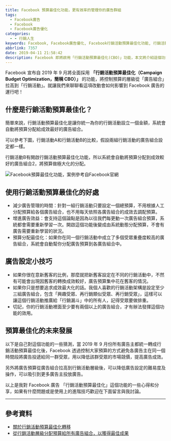 ```yaml
---
title: Facebook 預算最佳化功能，更有效率的管理你的廣告群組
tags:
  - Facebook廣告
  - Facebook
  - Facebook廣告優化
categories:
  - - 行銷人生
keywords: Facebook, Facebook廣告優化, Facebook行銷活動預算最佳化功能, 行銷活動預算最佳化, 預算最佳化
abbrlink: 7357
date: 2019-04-11 21:58:42
description: Facebook 即將啟用「行銷活動預算最佳化(CBO)」功能，本文將介紹這個功能的功用及探討 Facebook 為何要推出這個新功能。 
---
```


Facebook 宣布自 2019 年 9 月將全面採用 **「行銷活動預算最佳化（Campaign Budget Optimization，簡稱 CBO）」** 的功能，將控制預算的層級從「廣告組合」拉高到「行銷活動」。就讓我們來聊聊看這項改動會如何影響到 Facebook 廣告的運行吧！

## 什麼是行銷活動預算最佳化？
簡單來說，行銷活動預算最佳化是讓你統一為你的行銷活動設立一個金額，系統會自動將預算分配給成效最好的廣告組合。

可以參考下圖，行銷活動A和行銷活動B的比較，假設兩組行銷活動的廣告組合設定都一樣。

<!--more-->

行銷活動B有開啟行銷活動預算最佳化功能，所以系統會自動將預算分配到成效較好的廣告組合2，將預算做極大化的分配。

![Facebook預算最佳化功能，案例參考自Facebook官網](https://res.cloudinary.com/larrynote/image/upload/v1567305908/larrynotepost/images23_cgkcpj.jpg)

## 使用行銷活動預算最佳化的好處
* 減少廣告管理的時間：針對一組行銷活動只要設定一個總預算，不用根據人工分配預算給各個廣告組合，也不用每天依照各廣告組合的成效去調配預算。
* 增進廣告效益：會支持這個論點是因為以往我們每更動一次廣告組合預算，系統都會需要重新學習一次。開啟這個功能後變成由系統動態分配預算，不會有廣告需要重新學習的狀況。
* 預算分配最佳化：如果你在同一個行銷活動中成立了多個受眾重疊度較高的廣告組合，系統會自動幫你分配廣告預算到各廣告組合中。

## 廣告設定小技巧
* 如果你很在意新舊客的比例，那麼就把新舊客設定在不同的行銷活動中，不然有可能會出現因舊客的轉換成效較好，廣告預算集中花在舊客的情況。
* 如果你只是想要追求成效最大化的話。我個人喜歡的行銷活動架構是設定至少三組廣告組合，包含「興趣受眾、再行銷類似受眾、再行銷受眾」，這樣可以讓這個行銷活動推廣給「行銷漏斗」中的所有人，記得受眾要做排重。
* 切記，你的行銷活動裡面至少要有兩個以上的廣告組合，才有辦法發揮這個功能的效用。

## 預算最佳化的未來發展
以下是自己對這個功能的一些猜測，當 2019 年 9 月份所有廣告主都統一轉成行銷活動預算最佳化後，Facebook 透過控制大家預算的方式避免各廣告主在同一個時間段將廣告投遞給同一群受眾，用以降低該群受眾的市場競價，提高廣告成效。

另外將廣告預算從廣告組合拉高到行銷活動層級後，可以降低廣告設定的難易度及操作，可以吸引到更多廣告主投放廣告。

以上是我對 Facebook 廣告 「行銷活動預算最佳化」這個功能的一些心得和分享，如果有什麼問題或是使用上的進階技巧歡迎在下面留言與我討論。

---

## 參考資料
* [關於行銷活動預算最佳化轉移](https://business.facebook.com/business/help/773289396357218?fbclid=IwAR2E-jB0ejwy0MBLIUYwn4mGiDjfuZ7cEBwQFK49aJked3YHL5dttYu0Y3w/)
* [從行銷活動層級分配預算給所有廣告組合，以獲得最佳成果](https://www.facebook.com/business/m/one-sheeters/campaign-budget-optimization/)
